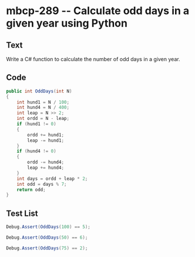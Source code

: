 # mbcp-289 -- Calculate odd days in a given year using Python

## Text

Write a C# function to calculate the number of odd days in a given year.

## Code

```csharp
public int OddDays(int N) 
{ 
    int hund1 = N / 100; 
    int hund4 = N / 400; 
    int leap = N >> 2; 
    int ordd = N - leap; 
    if (hund1 != 0) 
    { 
        ordd += hund1; 
        leap -= hund1; 
    } 
    if (hund4 != 0) 
    { 
        ordd -= hund4; 
        leap += hund4; 
    } 
    int days = ordd + leap * 2; 
    int odd = days % 7; 
    return odd; 
}
```

## Test List

```csharp
Debug.Assert(OddDays(100) == 5);
```

```csharp
Debug.Assert(OddDays(50) == 6);
```

```csharp
Debug.Assert(OddDays(75) == 2);
```
